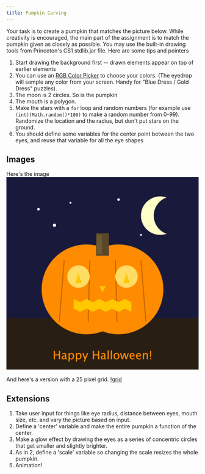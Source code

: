 ```yaml
---
title: Pumpkin Carving
---
```


Your task is to create a pumpkin that matches the picture below. While creativity is encouraged, the main part of the assignment is to match the pumpkin given as closely as possible. You may use the built-in drawing tools from Princeton's CS1 stdlib.jar file. Here are some tips and pointers

1. Start drawing the background first -- drawn elements appear on top of earlier elements
2. You can use an [RGB Color Picker](https://rgbcolorpicker.com/) to choose your colors. (The eyedrop will sample any color from your screen. Handy for "Blue Dress / Gold Dress" puzzles).
3. The moon is 2 circles. So is the pumpkin
4. The mouth is a polygon.
5. Make the stars with a `for` loop and random numbers (for example use `(int)(Math.random()*100)` to make a random number from 0-99). Randomize the location and the radius, but don't put stars on the ground.
6. You should define some variables for the center point between the two eyes, and reuse that variable for all the eye shapes
## Images

Here's the image
![pumpkin](Pumpkin.png)

And here's a version with a 25 pixel grid.
[!grid](GridPumpkin.png)

## Extensions

1. Take user input for things like eye radius, distance between eyes, mouth size, etc. and vary the picture based on input.
2. Define a 'center' variable and make the entire pumpkin a function of the center.
3. Make a glow effect by drawing the eyes as a series of concentric circles that get smaller and slightly brighter.
4. As in 2, define a 'scale' variable so changing the scale resizes the whole pumpkin.
5. Animation!